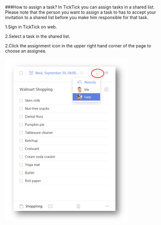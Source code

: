 ###How to assign a task?
In TickTick you can assign tasks in a shared list. Please note that the person you want to assign a task to has to accept your invitation to a shared list before you make him responsible for that task.

1.Sign in TickTick on web.

2.Select a task in the shared list.

2.Click the assignment icon in the upper right hand corner of the page to choose an assignee.

![](../images/web2-assign.png)

